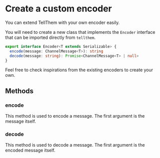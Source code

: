 # Create a custom encoder

You can extend TellThem with your own encoder easily.

You will need to create a new class that implements the `Encoder` interface that can be imported directly from `tellthem`.

```ts
export interface Encoder<T extends Serializable> {
  encode(message: ChannelMessage<T>): string
  decode(message: string): Promise<ChannelMessage<T> | null>
}
```

Feel free to check inspirations from the existing encoders to create your own.

## Methods

### encode

This method is used to encode a message. The first argument is the message itself.

### decode

This method is used to decode a message. The first argument is the encoded message itself.
